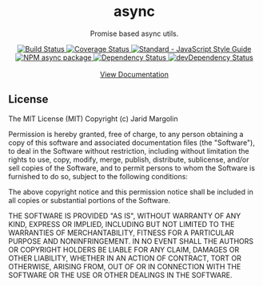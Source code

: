 <h1 align="center">async</h1>
<div align="center">
  <p>Promise based async utils.</p>
  <div>
    <a href="https://travis-ci.org/jaridmargolin/async">
      <img src="https://travis-ci.org/jaridmargolin/async.svg?branch=master" alt="Build Status">
    </a>
    <a href="https://codecov.io/gh/jaridmargolin/async">
      <img src="https://codecov.io/gh/jaridmargolin/async/branch/master/graph/badge.svg" alt="Coverage Status"/>
    </a>
    <a href="http://standardjs.com/">
      <img src="https://img.shields.io/badge/code%20style-standard-brightgreen.svg" alt="Standard - JavaScript Style Guide">
    </a>
  </div>
  <div>
    <a href="https://npmjs.org/package/async">
      <img src="https://img.shields.io/npm/v/@inventory/async.svg" alt="NPM async package">
    </a>
    <a href="https://david-dm.org/jaridmargolin/async">
      <img src="https://david-dm.org/jaridmargolin/async.svg" alt="Dependency Status">
    </a>
    <a href="https://david-dm.org/jaridmargolin/async#info=devDependencies">
      <img src="https://david-dm.org/jaridmargolin/async/dev-status.svg" alt="devDependency Status">
    </a>
  </div>
</div>
<br>
<div align="center">
<a href="http://jaridmargolin.github.io/async">View Documentation</a>
</div>

## License

The MIT License (MIT) Copyright (c) Jarid Margolin

Permission is hereby granted, free of charge, to any person obtaining a copy of this software and associated documentation files (the "Software"), to deal in the Software without restriction, including without limitation the rights to use, copy, modify, merge, publish, distribute, sublicense, and/or sell copies of the Software, and to permit persons to whom the Software is furnished to do so, subject to the following conditions:

The above copyright notice and this permission notice shall be included in all copies or substantial portions of the Software.

THE SOFTWARE IS PROVIDED "AS IS", WITHOUT WARRANTY OF ANY KIND, EXPRESS OR IMPLIED, INCLUDING BUT NOT LIMITED TO THE WARRANTIES OF MERCHANTABILITY, FITNESS FOR A PARTICULAR PURPOSE AND NONINFRINGEMENT. IN NO EVENT SHALL THE AUTHORS OR COPYRIGHT HOLDERS BE LIABLE FOR ANY CLAIM, DAMAGES OR OTHER LIABILITY, WHETHER IN AN ACTION OF CONTRACT, TORT OR OTHERWISE, ARISING FROM, OUT OF OR IN CONNECTION WITH THE SOFTWARE OR THE USE OR OTHER DEALINGS IN THE SOFTWARE.
